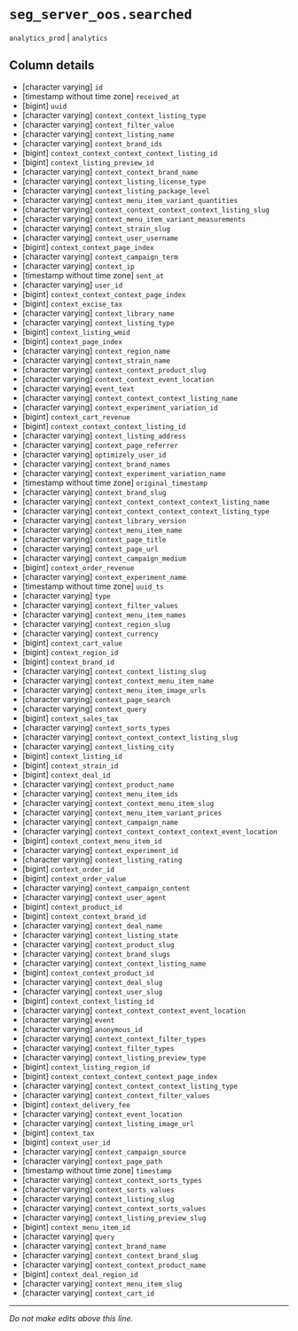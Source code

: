 # `seg_server_oos.searched`
`analytics_prod` | `analytics`

## Column details
* [character varying] `id`
* [timestamp without time zone] `received_at`
* [bigint]    `uuid`
* [character varying] `context_context_listing_type`
* [character varying] `context_filter_value`
* [character varying] `context_listing_name`
* [character varying] `context_brand_ids`
* [bigint]    `context_context_context_context_listing_id`
* [bigint]    `context_listing_preview_id`
* [character varying] `context_context_brand_name`
* [character varying] `context_listing_license_type`
* [character varying] `context_listing_package_level`
* [character varying] `context_menu_item_variant_quantities`
* [character varying] `context_context_context_context_listing_slug`
* [character varying] `context_menu_item_variant_measurements`
* [character varying] `context_strain_slug`
* [character varying] `context_user_username`
* [bigint]    `context_context_page_index`
* [character varying] `context_campaign_term`
* [character varying] `context_ip`
* [timestamp without time zone] `sent_at`
* [character varying] `user_id`
* [bigint]    `context_context_context_page_index`
* [bigint]    `context_excise_tax`
* [character varying] `context_library_name`
* [character varying] `context_listing_type`
* [bigint]    `context_listing_wmid`
* [bigint]    `context_page_index`
* [character varying] `context_region_name`
* [character varying] `context_strain_name`
* [character varying] `context_context_product_slug`
* [character varying] `context_context_event_location`
* [character varying] `event_text`
* [character varying] `context_context_context_listing_name`
* [character varying] `context_experiment_variation_id`
* [bigint]    `context_cart_revenue`
* [bigint]    `context_context_context_listing_id`
* [character varying] `context_listing_address`
* [character varying] `context_page_referrer`
* [character varying] `optimizely_user_id`
* [character varying] `context_brand_names`
* [character varying] `context_experiment_variation_name`
* [timestamp without time zone] `original_timestamp`
* [character varying] `context_brand_slug`
* [character varying] `context_context_context_context_listing_name`
* [character varying] `context_context_context_context_listing_type`
* [character varying] `context_library_version`
* [character varying] `context_menu_item_name`
* [character varying] `context_page_title`
* [character varying] `context_page_url`
* [character varying] `context_campaign_medium`
* [bigint]    `context_order_revenue`
* [character varying] `context_experiment_name`
* [timestamp without time zone] `uuid_ts`
* [character varying] `type`
* [character varying] `context_filter_values`
* [character varying] `context_menu_item_names`
* [character varying] `context_region_slug`
* [character varying] `context_currency`
* [bigint]    `context_cart_value`
* [bigint]    `context_region_id`
* [bigint]    `context_brand_id`
* [character varying] `context_context_listing_slug`
* [character varying] `context_context_menu_item_name`
* [character varying] `context_menu_item_image_urls`
* [character varying] `context_page_search`
* [character varying] `context_query`
* [bigint]    `context_sales_tax`
* [character varying] `context_sorts_types`
* [character varying] `context_context_context_listing_slug`
* [character varying] `context_listing_city`
* [bigint]    `context_listing_id`
* [bigint]    `context_strain_id`
* [bigint]    `context_deal_id`
* [character varying] `context_product_name`
* [character varying] `context_menu_item_ids`
* [character varying] `context_context_menu_item_slug`
* [character varying] `context_menu_item_variant_prices`
* [character varying] `context_campaign_name`
* [character varying] `context_context_context_context_event_location`
* [bigint]    `context_context_menu_item_id`
* [character varying] `context_experiment_id`
* [character varying] `context_listing_rating`
* [bigint]    `context_order_id`
* [bigint]    `context_order_value`
* [character varying] `context_campaign_content`
* [character varying] `context_user_agent`
* [bigint]    `context_product_id`
* [bigint]    `context_context_brand_id`
* [character varying] `context_deal_name`
* [character varying] `context_listing_state`
* [character varying] `context_product_slug`
* [character varying] `context_brand_slugs`
* [character varying] `context_context_listing_name`
* [bigint]    `context_context_product_id`
* [character varying] `context_deal_slug`
* [character varying] `context_user_slug`
* [bigint]    `context_context_listing_id`
* [character varying] `context_context_context_event_location`
* [character varying] `event`
* [character varying] `anonymous_id`
* [character varying] `context_context_filter_types`
* [character varying] `context_filter_types`
* [character varying] `context_listing_preview_type`
* [bigint]    `context_listing_region_id`
* [bigint]    `context_context_context_context_page_index`
* [character varying] `context_context_context_listing_type`
* [character varying] `context_context_filter_values`
* [bigint]    `context_delivery_fee`
* [character varying] `context_event_location`
* [character varying] `context_listing_image_url`
* [bigint]    `context_tax`
* [bigint]    `context_user_id`
* [character varying] `context_campaign_source`
* [character varying] `context_page_path`
* [timestamp without time zone] `timestamp`
* [character varying] `context_context_sorts_types`
* [character varying] `context_sorts_values`
* [character varying] `context_listing_slug`
* [character varying] `context_context_sorts_values`
* [character varying] `context_listing_preview_slug`
* [bigint]    `context_menu_item_id`
* [character varying] `query`
* [character varying] `context_brand_name`
* [character varying] `context_context_brand_slug`
* [character varying] `context_context_product_name`
* [bigint]    `context_deal_region_id`
* [character varying] `context_menu_item_slug`
* [character varying] `context_cart_id`

-------------------------------------------------------------------------------
*Do not make edits above this line.*
